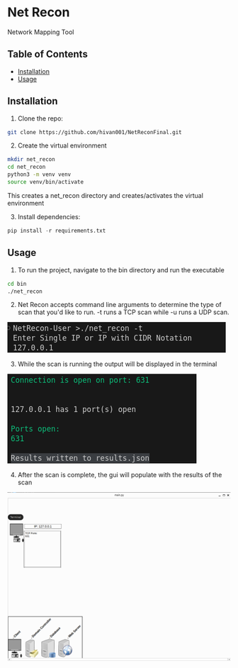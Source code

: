 # Net Recon
Network Mapping Tool

## Table of Contents
- [Installation](#installation)
- [Usage](#usage)

## Installation
1. Clone the repo:
```bash
git clone https://github.com/hivan001/NetReconFinal.git
```

2. Create the virtual environment
```bash
mkdir net_recon
cd net_recon
python3 -m venv venv
source venv/bin/activate
```
This creates a net_recon directory and creates/activates the virtual environment

3. Install dependencies: 
```python
pip install -r requirements.txt
```

## Usage

1. To run the project, navigate to the bin directory and run the executable
```bash
cd bin
./net_recon
```

2. Net Recon accepts command line arguments to determine the type of scan that you'd like to run. -t runs a TCP scan while -u runs a UDP scan. 


![Alt Text - running Net Recon](/scan/screenshots/net_recon_run.png)

3. While the scan is running the output will be displayed in the terminal

![Alt Text - running Net Recon](/scan/screenshots/net_recon_output.png)


4. After the scan is complete, the gui will populate with the results of the scan

![Alt Text - running Net Recon](/scan/screenshots/net_recon_gui.png)











